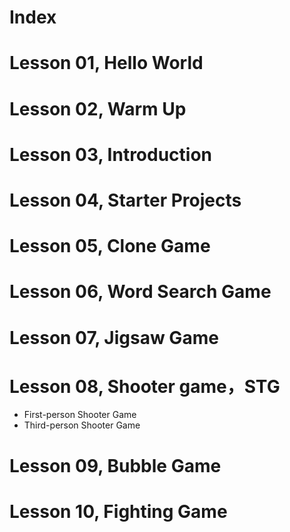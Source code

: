 # Index

# Lesson 01, Hello World

# Lesson 02, Warm Up

# Lesson 03, Introduction

# Lesson 04, Starter Projects

# Lesson 05, Clone Game

# Lesson 06, Word Search Game

# Lesson 07, Jigsaw Game

# Lesson 08, Shooter game，STG

+ First-person Shooter Game
+ Third-person Shooter Game

# Lesson 09, Bubble Game

# Lesson 10, Fighting Game
